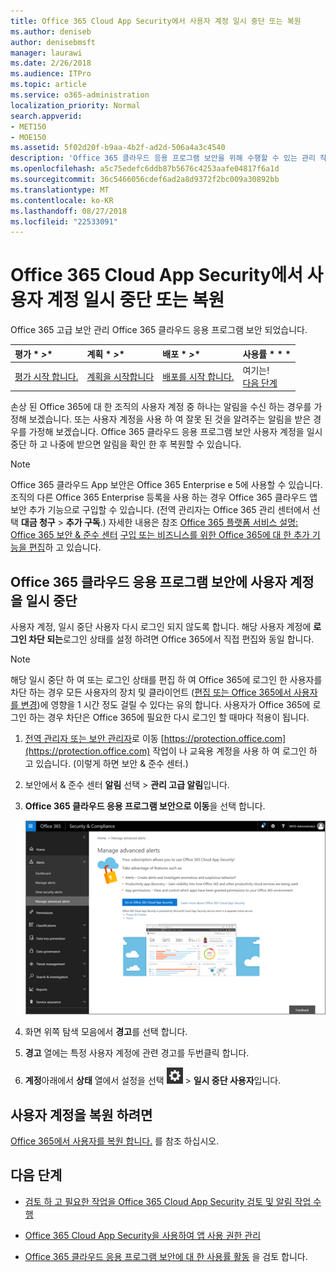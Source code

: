 ```yaml
---
title: Office 365 Cloud App Security에서 사용자 계정 일시 중단 또는 복원
ms.author: deniseb
author: denisebmsft
manager: laurawi
ms.date: 2/26/2018
ms.audience: ITPro
ms.topic: article
ms.service: o365-administration
localization_priority: Normal
search.appverid:
- MET150
- MOE150
ms.assetid: 5f02d20f-b9aa-4b2f-ad2d-506a4a3c4540
description: 'Office 365 클라우드 응용 프로그램 보안을 위해 수행할 수 있는 관리 작업은 일시 중단 또는 사용자 계정을 일시 수 있습니다. '
ms.openlocfilehash: a5c75edefc6ddb87b5676c4253aafe04817f6a1d
ms.sourcegitcommit: 36c5466056cdef6ad2a8d9372f2bc009a30892bb
ms.translationtype: MT
ms.contentlocale: ko-KR
ms.lasthandoff: 08/27/2018
ms.locfileid: "22533091"
---
```

# <a name="suspend-or-restore-a-user-account-in-office-365-cloud-app-security"></a>Office 365 Cloud App Security에서 사용자 계정 일시 중단 또는 복원

Office 365 고급 보안 관리 Office 365 클라우드 응용 프로그램 보안 되었습니다.
  
|평가 * *\>**|계획 * *\>**|배포 * *\>**|사용률 * * *|
|:-----|:-----|:-----|:-----|
|[평가 시작 합니다.](office-365-cas-overview.md) <br/> |[계획을 시작합니다](get-ready-for-office-365-cas.md) <br/> |[배포를 시작 합니다.](turn-on-office-365-cas.md) <br/> |여기는!  <br/> [다음 단계](suspend-or-restore-an-account-in-ocas.md#nextsteps) <br/> |
   
손상 된 Office 365에 대 한 조직의 사용자 계정 중 하나는 알림을 수신 하는 경우를 가정해 보겠습니다. 또는 사용자 계정을 사용 하 여 잘못 된 것을 알려주는 알림을 받은 경우를 가정해 보겠습니다. Office 365 클라우드 응용 프로그램 보안 사용자 계정을 일시 중단 하 고 나중에 받으면 알림을 확인 한 후 복원할 수 있습니다.
  
> [!NOTE]
> Office 365 클라우드 App 보안은 Office 365 Enterprise e 5에 사용할 수 있습니다. 조직의 다른 Office 365 Enterprise 등록을 사용 하는 경우 Office 365 클라우드 앱 보안 추가 기능으로 구입할 수 있습니다. (전역 관리자는 Office 365 관리 센터에서 선택 **대금 청구** \> **추가 구독**.) 자세한 내용은 참조 [Office 365 플랫폼 서비스 설명: Office 365 보안 &amp; 준수 센터](https://technet.microsoft.com/en-us/library/dn933793.aspx) [구입 또는 비즈니스를 위한 Office 365에 대 한 추가 기능을 편집](https://support.office.com/article/4e7b57d6-b93b-457d-aecd-0ea58bff07a6)하 고 있습니다. 
  
## <a name="to-suspend-a-user-account-in-office-365-cloud-app-security"></a>Office 365 클라우드 응용 프로그램 보안에 사용자 계정을 일시 중단

사용자 계정, 일시 중단 사용자 다시 로그인 되지 않도록 합니다. 해당 사용자 계정에 **로그인 차단 되는**로그인 상태를 설정 하려면 Office 365에서 직접 편집와 동일 합니다.
  
> [!NOTE]
> 해당 일시 중단 하 여 또는 로그인 상태를 편집 하 여 Office 365에 로그인 한 사용자를 차단 하는 경우 모든 사용자의 장치 및 클라이언트 ([편집 또는 Office 365에서 사용자를 변경](https://support.office.com/article/42BB3F17-8F9D-4182-B434-5F1C8024E614#SingleUserPreview))에 영향을 1 시간 정도 걸릴 수 있다는 유의 합니다. 사용자가 Office 365에 로그인 하는 경우 차단은 Office 365에 필요한 다시 로그인 할 때마다 적용이 됩니다. 
  
1. [전역 관리자 또는 보안 관리자](permissions-in-the-security-and-compliance-center.md)로 이동 [https://protection.office.com](https://protection.office.com) 작업이 나 교육용 계정을 사용 하 여 로그인 하 고 있습니다. (이렇게 하면 보안 &amp; 준수 센터.) 
    
2. 보안에서 &amp; 준수 센터 **알림** 선택 \> **관리 고급 알림**입니다.
    
3. **Office 365 클라우드 응용 프로그램 보안으로 이동**을 선택 합니다.
    
    ![보안에서 &amp; 준수 센터 Office 365 클라우드 앱 보안으로 이동 하려면 고급 알림 관리를 선택 합니다.](media/958632d4-03e3-4ade-8e22-d5509db6fca7.png)
  
4. 화면 위쪽 탐색 모음에서 **경고**를 선택 합니다.
    
5. **경고** 열에는 특정 사용자 계정에 관련 경고를 두번클릭 합니다. 
    
6. **계정**아래에서 **상태** 열에서 설정을 선택 ![설정 아이콘](media/e01b75cc-b28f-4b83-8f86-b1b13dc27ab2.png) \> **일시 중단 사용자**입니다.
    
## <a name="to-restore-a-user-account"></a>사용자 계정을 복원 하려면

[Office 365에서 사용자를 복원 합니다.](https://support.office.com/article/2c261e42-5dd1-48b0-845f-2a016d29cfc1) 를 참조 하십시오.
  
## <a name="next-steps"></a>다음 단계

- [검토 하 고 필요한 작업을 Office 365 Cloud App Security 검토 및 알림 작업 수행](review-office-365-cas-alerts.md)
    
- [Office 365 Cloud App Security을 사용하여 앱 사용 권한 관리](manage-app-permissions-in-ocas.md)
    
- [Office 365 클라우드 응용 프로그램 보안에 대 한 사용률 활동](utilization-activities-for-ocas.md) 을 검토 합니다.
    

